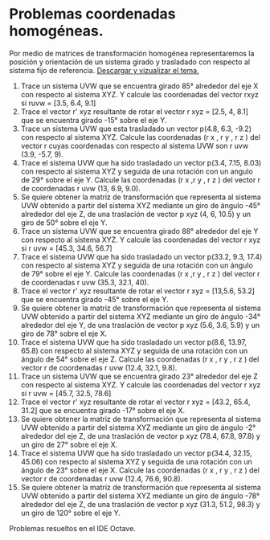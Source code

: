 # Problemas coordenadas homogéneas.

Por medio de matrices de transformación homogénea representaremos la posición y orientación de un sistema girado y trasladado con respecto al sistema fijo de referencia. [Descargar y vizualizar el tema.](https://cloud.elifedrive.com/public/zNqBx3Lpd_-g32wF7cKfK46a) 


1. Trace un sistema UVW que se encuentra girado 85° alrededor del eje X con respecto al sistema XYZ. Y calcule las coordenadas del vector rxyz si ruvw = [3.5, 6.4, 9.1]
2. Trace el vector r' xyz resultante de rotar el vector r xyz = [2.5, 4, 8.1] que se encuentra girado -15° sobre el eje Y.
3. Trace un sistema UVW que esta trasladado un vector p(4.8, 6.3, -9.2) con respecto al sistema XYZ. Calcule las coordenadas (r x , r y , r z ) del vector r cuyas coordenadas con respecto al sistema UVW son r uvw (3.9, -5.7, 9).
4. Trace el sistema UVW que ha sido trasladado un vector p(3.4, 7.15, 8.03) con respecto al sistema XYZ y seguida de una rotación con un angulo de 29° sobre el eje Y. Calcule las coordenadas (r x ,r y , r z ) del vector r de coordenadas r uvw (13, 6.9, 9.0).
5. Se quiere obtener la matriz de transformación que representa al sistema UVW obtenido a partir del sistema XYZ mediante un giro de ángulo -45° alrededor del eje Z, de una traslación de vector p xyz (4, 6, 10.5) y un giro de 50° sobre el eje Y.
6. Trace un sistema UVW que se encuentra girado 88° alrededor del eje Y con respecto al sistema XYZ. Y calcule las coordenadas del vector r xyz si r uvw = [45.3, 34.6, 56.7]
7. Trace el sistema UVW que ha sido trasladado un vector p(33.2, 9.3, 17.4) con respecto al sistema XYZ y seguida de una rotación con un ángulo de 79° sobre el eje Y. Calcule las coordenadas (r x ,r y , r z ) del vector r de coordenadas r uvw (35.3, 32.1, 40).
8. Trace el vector r' xyz resultante de rotar el vector r xyz = [13,5.6, 53.2] que se encuentra girado -45° sobre el eje Y.
9. Se quiere obtener la matriz de transformación que representa al sistema UVW obtenido a partir del sistema XYZ mediante un giro de ángulo -34° alrededor del eje Y, de una traslación de vector p xyz (5.6, 3.6, 5.9) y un giro de 78° sobre el eje X.
10. Trace el sistema UVW que ha sido trasladado un vector p(8.6, 13.97, 65.8) con respecto al sistema XYZ y seguida de una rotación con un ángulo de 54° sobre el eje Z. Calcule las coordenadas (r x , r y , r z ) del vector r de coordenadas r uvw (12.4, 32.1, 9.8).
11. Trace un sistema UVW que se encuentra girado 23° alrededor del eje Z con respecto al sistema XYZ. Y calcule las coordenadas del vector r xyz si r uvw = [45.7, 32.5, 78.6]
12. Trace el vector r' xyz resultante de rotar el vector r xyz = [43.2, 65.4, 31.2] que se encuentra girado -17° sobre el eje X.
13. Se quiere obtener la matriz de transformación que representa al sistema UVW obtenido a partir del sistema XYZ mediante un giro de ángulo -2° alrededor del eje Z, de una traslación de vector p xyz (78.4, 67.8, 97.8) y un giro de 27° sobre el eje X.
14. Trace el sistema UVW que ha sido trasladado un vector p(34.4, 32.15, 45.06) con respecto al sistema XYZ y seguida de una rotación con un ángulo de 23° sobre el eje X. Calcule las coordenadas (r x , r y , r z ) del vector r de coordenadas r uvw (12.4, 76.6, 90.8).
15. Se quiere obtener la matriz de transformación que representa al sistema UVW obtenido a partir del sistema XYZ mediante un giro de ángulo -78° alrededor del eje Z, de una traslación de vector p xyz (31.3, 51.2, 98.3) y un giro de 120° sobre el eje Y.

Problemas resueltos en el IDE Octave.
